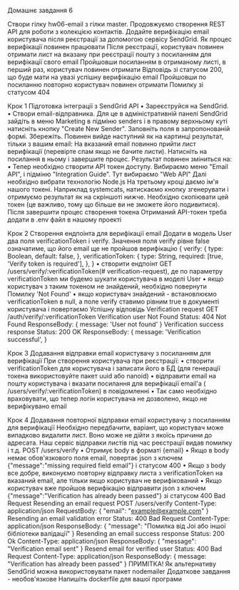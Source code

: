 Домашнє завдання 6

Створи гілку hw06-email з гілки master.
Продовжуємо створення REST API для роботи з колекцією контактів.
Додайте верифікацію email користувача після реєстрації за допомогою сервісу SendGrid.
Як процес верифікації повинен працювати
Після реєстрації, користувач повинен отримати лист на вказану при реєстрації пошту з посиланням для верифікації свого email
Пройшовши посиланням в отриманому листі, в перший раз, користувач повинен отримати Відповідь зі статусом 200, що буде мати на увазі успішну верифікацію email
Пройшовши по посиланню повторно користувач повинен отримати Помилку зі статусом 404


Крок 1
Підготовка інтеграції з SendGrid API
• Зареєструйся на SendGrid.
• Створи email-відправника. Для це в адміністративній панелі SendGrid зайдіть в меню Marketing в підміню senders і в правому верхньому куті натисніть кнопку "Create New Sender". Заповніть поля в запропонованій формі. Збережіть.
Повинен вийде наступний як на картинці результат, тільки з вашим email:
На вказаний email повинно прийти лист верифікації (перевірте спам якщо не бачите листи). Натисніть на посилання в ньому і завершите процес. Результат повинен зміниться на:
• Тепер необхідно створити API токен доступу. Вибираємо меню "Email API", і підміню "Integration Guide". Тут вибираємо "Web API"
Далі необхідно вибрати технологію Node.js
На третьому кроці даємо ім'я нашого токені. Наприклад systemcats, натискаємо кнопку згенерувати і отримуємо результат як на скріншоті нижче. Необхідно скопіювати цей токен (це важливо, тому що більше ви не зможете його подивитися). Після завершити процес створення токена
Отриманий API-токен треба додати в .env файл в нашому проекті

Крок 2 Створення ендпоінта для верифікації email
Додати в модель User два поля verificationToken і verify. Значення поля verify рівне false означатиме, що його email ще не пройшов верифікацію
{
  verify: {
    type: Boolean,
    default: false,
  },
  verificationToken: {
    type: String,
    required: [true, 'Verify token is required'],
  },
}
• створити ендпоінт GET /users/verify/:verificationToken(# verification-request), де по параметру verificationToken ми будемо шукати користувача в моделі User
• якщо користувач з таким токеном не знайдений, необхідно повернути Помилку 'Not Found'
• якщо користувач знайдений - встановлюємо verificationToken в null, а поле verify ставимо рівним true в документі користувача і повертаємо Успішну відповідь
Verification request
GET /auth/verify/:verificationToken
Verification user Not Found
Status: 404 Not Found
ResponseBody: {
  message: 'User not found'
}
Verification success response
Status: 200 OK
ResponseBody: {
  message: 'Verification successful',
}

Крок 3
Додавання відправки email користувачу з посиланням для верифікації
При створення користувача при реєстрації:
• створити verificationToken для користувача і записати його в БД (для генерації токена використовуйте пакет uuid або nanoid)
• відправити email на пошту користувача і вказати посилання для верифікації email'а ( /users/verify/:verificationToken) в повідомленні
• Так само необхідно враховувати, що тепер логін користувача не дозволено, якщо не верифікувано email

Крок 4
Додавання повторної відправки email користувачу з посиланням для верифікації
Необхідно передбачити, варіант, що користувач може випадково видалити лист. Воно може не дійти з якоїсь причини до адресата. Наш сервіс відправки листів під час реєстрації видав помилку і т.д.
POST /users/verify
• Отримує body в форматі {email}
• Якщо в body немає обов'язкового поля email, повертає json з ключем {"message":"missing required field email"} і статусом 400
• Якщо з body все добре, виконуємо повторну відправку листа з verificationToken на вказаний email, але тільки якщо користувач не верифікований
• Якщо користувач вже пройшов верифікацію відправити json з ключем {"message":"Verification has already been passed"} зі статусом 400 Bad Request
Resending an email request
POST /users/verify
Content-Type: application/json
RequestBody: {
  "email": "example@example.com"
}
Resending an email validation error
Status: 400 Bad Request
Content-Type: application/json
ResponseBody:  {
  "message": "Помилка від Joi або іншої бібліотеки валідації"
}
Resending an email success response
Status: 200 Ok
Content-Type: application/json
ResponseBody: {
  "message": "Verification email sent"
}
Resend email for verified user
Status: 400 Bad Request
Content-Type: application/json
ResponseBody: {
  message: "Verification has already been passed"
}
ПРИМІТКА!  Як альтернативу SendGrid можна використовувати пакет nodemailer
Додаткове завдання - необов'язкове
Напишіть dockerfile для вашої програми